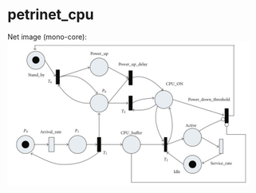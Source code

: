 # petrinet_cpu

Net image (mono-core):\
![Red](https://github.com/sarquis88/final-concurrente/blob/master/informe/rdp_enun.png)

